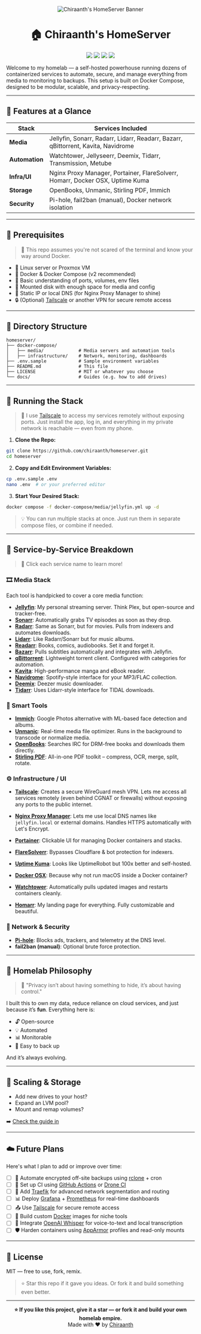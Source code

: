 <p align="center">
  <img src="https://github.com/chiraanth/homeserver/raw/main/assets/banner.png" alt="Chiraanth's HomeServer Banner"/>
</p>

<h1 align="center">🏠 Chiraanth's HomeServer</h1>
<p align="center">
  <img src="https://img.shields.io/badge/Built%20with-Docker-blue?logo=docker&style=flat-square"/>
  <img src="https://img.shields.io/github/stars/chiraanth/homeserver?style=social"/>
  <img src="https://img.shields.io/github/license/chiraanth/homeserver"/>
  <img src="https://img.shields.io/badge/Status-Active-brightgreen"/>
</p>

Welcome to my homelab — a self-hosted powerhouse running dozens of containerized services to automate, secure, and manage everything from media to monitoring to backups. This setup is built on Docker Compose, designed to be modular, scalable, and privacy-respecting.



---

## 🚀 Features at a Glance

| Stack          | Services Included                                                                 |
| -------------- | --------------------------------------------------------------------------------- |
| **Media**      | Jellyfin, Sonarr, Radarr, Lidarr, Readarr, Bazarr, qBittorrent, Kavita, Navidrome |
| **Automation** | Watchtower, Jellyseerr, Deemix, Tidarr, Transmission, Metube                      |
| **Infra/UI**   | Nginx Proxy Manager, Portainer, FlareSolverr, Homarr, Docker OSX, Uptime Kuma     |
| **Storage**    | OpenBooks, Unmanic, Stirling PDF, Immich                                          |
| **Security**   | Pi-hole, fail2ban (manual), Docker network isolation                              |

---

## 🧰 Prerequisites

> 🚨 This repo assumes you're not scared of the terminal and know your way around Docker.

- 🐧 Linux server or Proxmox VM
- 🐳 Docker & Docker Compose (v2 recommended)
- 🧠 Basic understanding of ports, volumes, env files
- 📂 Mounted disk with enough space for media and config
- 📡 Static IP or local DNS (for Nginx Proxy Manager to shine)
- 🔒 (Optional) [Tailscale](https://tailscale.com/) or another VPN for secure remote access


---

## 📁 Directory Structure

```
homeserver/
├── docker-compose/
│   ├── media/             # Media servers and automation tools
│   ├── infrastructure/    # Network, monitoring, dashboards
├── .env.sample            # Sample environment variables
├── README.md              # This file
├── LICENSE                # MIT or whatever you choose
└── docs/                  # Guides (e.g. how to add drives)
```

---

## 🐳 Running the Stack

> 🔑 I use [Tailscale](https://tailscale.com/) to access my services remotely without exposing ports. Just install the app, log in, and everything in my private network is reachable — even from my phone.


1. **Clone the Repo:**

```bash
git clone https://github.com/chiraanth/homeserver.git
cd homeserver
```

2. **Copy and Edit Environment Variables:**

```bash
cp .env.sample .env
nano .env  # or your preferred editor
```

3. **Start Your Desired Stack:**

```bash
docker compose -f docker-compose/media/jellyfin.yml up -d
```

> 💡 You can run multiple stacks at once. Just run them in separate compose files, or combine if needed.

---

## 🧩 Service-by-Service Breakdown

> 📌 Click each service name to learn more!

### 🎞 Media Stack

Each tool is handpicked to cover a core media function:

- **[Jellyfin](https://jellyfin.org/)**: My personal streaming server. Think Plex, but open-source and tracker-free.
- **[Sonarr](https://sonarr.tv/)**: Automatically grabs TV episodes as soon as they drop.
- **[Radarr](https://radarr.video/)**: Same as Sonarr, but for movies. Pulls from indexers and automates downloads.
- **[Lidarr](https://lidarr.audio/)**: Like Radarr/Sonarr but for music albums.
- **[Readarr](https://readarr.com/)**: Books, comics, audiobooks. Set it and forget it.
- **[Bazarr](https://github.com/morpheus65535/bazarr)**: Pulls subtitles automatically and integrates with Jellyfin.
- **[qBittorrent](https://www.qbittorrent.org/)**: Lightweight torrent client. Configured with categories for automation.
- **[Kavita](https://www.kavitareader.com/)**: High-performance manga and eBook reader.
- **[Navidrome](https://www.navidrome.org/)**: Spotify-style interface for your MP3/FLAC collection.
- **[Deemix](https://gitlab.com/Bockiii/deemix-docker)**: Deezer music downloader.
- **[Tidarr](https://github.com/cstaelen/tidarr)**: Uses Lidarr-style interface for TIDAL downloads.

### 🧠 Smart Tools

- **[Immich](https://immich.app/)**: Google Photos alternative with ML-based face detection and albums.
- **[Unmanic](https://github.com/Unmanic/Unmanic)**: Real-time media file optimizer. Runs in the background to transcode or normalize media.
- **[OpenBooks](https://github.com/evanbuss/openbooks)**: Searches IRC for DRM-free books and downloads them directly.
- **[Stirling PDF](https://github.com/Frooodle/s-pdf)**: All-in-one PDF toolkit – compress, OCR, merge, split, rotate.

### ⚙️ Infrastructure / UI

- **[Tailscale](https://tailscale.com/)**: Creates a secure WireGuard mesh VPN. Lets me access all services remotely (even behind CGNAT or firewalls) without exposing any ports to the public internet.

- **[Nginx Proxy Manager](https://nginxproxymanager.com/)**: Lets me use local DNS names like `jellyfin.local` or external domains. Handles HTTPS automatically with Let's Encrypt.
- **[Portainer](https://www.portainer.io/)**: Clickable UI for managing Docker containers and stacks.
- **[FlareSolverr](https://github.com/FlareSolverr/FlareSolverr)**: Bypasses Cloudflare & bot protection for indexers.
- **[Uptime Kuma](https://github.com/louislam/uptime-kuma)**: Looks like UptimeRobot but 100x better and self-hosted.
- **[Docker OSX](https://github.com/sickcodes/Docker-OSX)**: Because why not run macOS inside a Docker container?
- **[Watchtower](https://containrrr.dev/watchtower/)**: Automatically pulls updated images and restarts containers cleanly.
- **[Homarr](https://github.com/ajnart/homarr)**: My landing page for everything. Fully customizable and beautiful.

### 🔐 Network & Security

- **[Pi-hole](https://pi-hole.net/)**: Blocks ads, trackers, and telemetry at the DNS level.
- **fail2ban (manual)**: Optional brute force protection.

---

## 🧠 Homelab Philosophy

> 🔐 "Privacy isn’t about having something to hide, it’s about having control."

I built this to own my data, reduce reliance on cloud services, and just because it’s **fun**. Everything here is:

- 🔓 Open-source
- 💡 Automated
- 📊 Monitorable
- 🔧 Easy to back up

And it’s always evolving.

---

## 🔧 Scaling & Storage

- Add new drives to your host?
- Expand an LVM pool?
- Mount and remap volumes?

➡️ [Check the guide in](./docs/add-disk-lvm-guide.md)

---

## ☁️ Future Plans

Here's what I plan to add or improve over time:

- [ ] 🔄 Automate encrypted off-site backups using [rclone](https://rclone.org/) + cron
- [ ] 🧪 Set up CI using [GitHub Actions](https://github.com/features/actions) or [Drone CI](https://www.drone.io/)
- [ ] 🧱 Add [Traefik](https://doc.traefik.io/traefik/) for advanced network segmentation and routing
- [ ] 📊 Deploy [Grafana](https://grafana.com/) + [Prometheus](https://prometheus.io/) for real-time dashboards
- [ ] 📤 Use [Tailscale](https://tailscale.com/) for secure remote access
- [ ] 🧰 Build custom [Docker](https://www.docker.com/) images for niche tools
- [ ] 🧠 Integrate [OpenAI Whisper](https://github.com/openai/whisper) for voice-to-text and local transcription
- [ ] 🛡️ Harden containers using [AppArmor](https://wiki.ubuntu.com/AppArmor) profiles and read-only mounts

---

## 🪪 License

MIT — free to use, fork, remix.

> ⭐ Star this repo if it gave you ideas. Or fork it and build something even better.

---

<p align="center">
  <strong>⭐ If you like this project, give it a star — or fork it and build your own homelab empire.</strong><br/>
  Made with ❤️ by <a href="https://github.com/chiraanth">Chiraanth</a>
</p>
